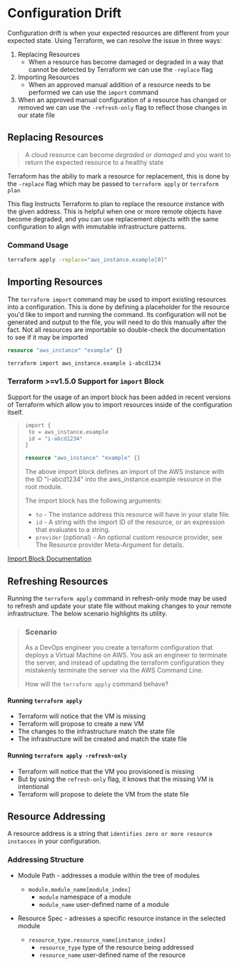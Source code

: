 # Configuration Drift

Configuration drift is when your expected resources are different from your expected
state. Using Terraform, we can resolve the issue in three ways:

1. Replacing Resources
    - When a resource has become damaged or degraded in a way that cannot be detected
    by Terraform we can use the `-replace` flag
2. Importing Resources
    - When an approved manual addition of a resource needs to be performed we can
    use the `import` command
3. When an approved manual configuration of a resource has changed or removed we can
use the `-refresh-only` flag to reflect those changes in our state file

## Replacing Resources

> A cloud resource can become _degraded_ or _damaged_ and you want to return
> the expected resource to a healthy state

Terraform has the abiliy to mark a resource for replacement, this is done by the
`-replace` flag which may be passed to `terraform apply` or `terraform plan`

This flag Instructs Terraform to plan to replace the resource instance with the
given address. This is helpful when one or more remote objects have become degraded,
and you can use replacement objects with the same configuration to align with 
immutable infrastructure patterns.

### Command Usage

```bash
terraform apply -replace="aws_instance.example[0]"
```

## Importing Resources

The `terraform import` command may be used to import existing resources into
a configuration. This is done by defining a placeholder for the resource you'd like
to import and running the command. Its configuration will not be generated and output
to the file, you will need to do this manually after the fact. Not all resources
are importable so double-check the documentation to see if it may be imported

```terraform
resource "aws_instance" "example" {}
```

```bash
terraform import aws_instance.example i-abcd1234
```

### Terraform >=v1.5.0 Support for `import` Block

Support for the usage of an import block has been added in recent versions of Terraform
which allow you to import resources inside of the configuration itself.

>```terraform 
>import {
>  to = aws_instance.example
>  id = "i-abcd1234"
>}
>
>resource "aws_instance" "example" {} 
> ```
> The above import block defines an import of the AWS instance with the ID 
> "i-abcd1234" into the aws_instance.example resource in the root module.
>
> The import block has the following arguments:
>
>    - `to` - The instance address this resource will have in your state file.
>    - `id` - A string with the import ID of the resource, or an expression that
>       evaluates to a string.
>    - `provider` (optional) - An optional custom resource provider, see The 
>       Resource provider Meta-Argument for details.

[Import Block Documentation](https://developer.hashicorp.com/terraform/language/import)

## Refreshing Resources

Running the `terraform apply` command in refresh-only mode may be used to refresh
and update your state file without making changes to your remote infrastructure. The
below scenario highlights its utility.

> ### Scenario
>
> As a DevOps engineer you create a terraform configuration that deploys a Virtual Machine
> on AWS. You ask an engineer to terminate the server, and instead of updating the terraform
> configuration they mistakenly terminate the server via the AWS Command Line.
> 
> How will the `terraform apply` command behave?

#### Running `terraform apply`

- Terraform will notice that the VM is missing
- Terraform will propose to create a new VM
- The changes to the infrastructure match the state file
- The infrastructure will be created and match the state file

#### Running `terraform apply -refresh-only`

- Terraform will notice that the VM you provisioned is missing
- But by using the `refresh-only` flag, it knows that the missing VM is intentional
- Terraform will propose to delete the VM from the state file

## Resource Addressing

A resource address is a string that `identifies zero or more resource instances`
in your configuration.

### Addressing Structure

- Module Path - addresses a module within the tree of modules
    - `module.module_name[module_index]`
        - `module` namespace of a module
        - `module_name` user-defined name of a module

- Resource Spec - adresses a specific resource instance in the selected module 
    - `resource_type.resource_name[instance_index]`
        - `resource_type` type of the resource being addressed
        - `resource_name` user-defined name of the resource

